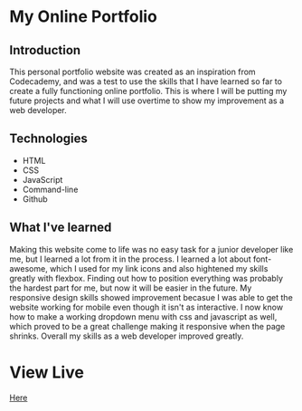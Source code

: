 # My Online Portfolio

## Introduction 

This personal portfolio website was created as an inspiration from Codecademy, and was a test to use the skills that I have learned so far to create a fully functioning online portfolio. This is where I will be putting my future projects and what I will use overtime to show my improvement as a web developer.

## Technologies

* HTML
* CSS
* JavaScript
* Command-line
* Github

## What I've learned

Making this website come to life was no easy task for a junior developer like me, but I learned a lot from it in the process. I learned a lot about font-awesome, which I used for my link icons and also hightened my skills greatly with flexbox. Finding out how to position everything was probably the hardest part for me, but now it will be easier in the future. My responsive design skills showed improvement becasue I was able to get the website working for mobile even though it isn't as interactive. I now know how to make a working dropdown menu with css and javascript as well, which proved to be a great challenge making it responsive when the page shrinks. Overall my skills as a web developer improved greatly.

# View Live
[Here](https://mmartin1013.github.io/Personal-Portfolio/)
